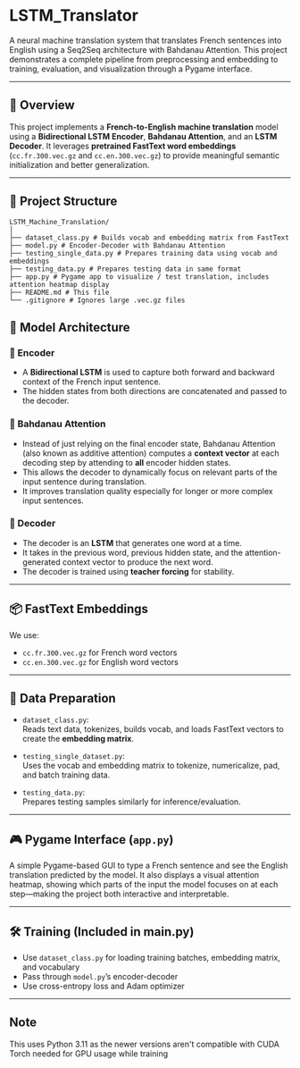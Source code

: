 # LSTM_Translator

A neural machine translation system that translates French sentences into English using a Seq2Seq architecture with Bahdanau Attention. This project demonstrates a complete pipeline from preprocessing and embedding to training, evaluation, and visualization through a Pygame interface.

---

## 🚀 Overview

This project implements a **French-to-English machine translation** model using a **Bidirectional LSTM Encoder**, **Bahdanau Attention**, and an **LSTM Decoder**. It leverages **pretrained FastText word embeddings** (`cc.fr.300.vec.gz` and `cc.en.300.vec.gz`) to provide meaningful semantic initialization and better generalization.

---

## 📁 Project Structure

```
LSTM_Machine_Translation/
│
├── dataset_class.py # Builds vocab and embedding matrix from FastText
├── model.py # Encoder-Decoder with Bahdanau Attention
├── testing_single_data.py # Prepares training data using vocab and embeddings
├── testing_data.py # Prepares testing data in same format
├── app.py # Pygame app to visualize / test translation, includes attention heatmap display
├── README.md # This file
└── .gitignore # Ignores large .vec.gz files
```


## 🧠 Model Architecture

### 🔹 Encoder
- A **Bidirectional LSTM** is used to capture both forward and backward context of the French input sentence.
- The hidden states from both directions are concatenated and passed to the decoder.

### 🔹 Bahdanau Attention
- Instead of just relying on the final encoder state, Bahdanau Attention (also known as additive attention) computes a **context vector** at each decoding step by attending to **all** encoder hidden states.
- This allows the decoder to dynamically focus on relevant parts of the input sentence during translation.
- It improves translation quality especially for longer or more complex input sentences.

### 🔹 Decoder
- The decoder is an **LSTM** that generates one word at a time.
- It takes in the previous word, previous hidden state, and the attention-generated context vector to produce the next word.
- The decoder is trained using **teacher forcing** for stability.

---

## 📦 FastText Embeddings

We use:
- `cc.fr.300.vec.gz` for French word vectors
- `cc.en.300.vec.gz` for English word vectors

---

## 🧾 Data Preparation

- `dataset_class.py`:  
  Reads text data, tokenizes, builds vocab, and loads FastText vectors to create the **embedding matrix**.

- `testing_single_dataset.py`:  
  Uses the vocab and embedding matrix to tokenize, numericalize, pad, and batch training data.

- `testing_data.py`:  
  Prepares testing samples similarly for inference/evaluation.

---

## 🎮 Pygame Interface (`app.py`)

A simple Pygame-based GUI to type a French sentence and see the English translation predicted by the model. It also displays a visual attention heatmap, showing which parts of the input the model focuses on at each step—making the project both interactive and interpretable.

---

## 🛠 Training (Included in main.py)

- Use `dataset_class.py` for loading training batches, embedding matrix, and vocabulary
- Pass through `model.py`’s encoder-decoder
- Use cross-entropy loss and Adam optimizer

---

##  Note

This uses Python 3.11 as the newer versions aren't compatible with CUDA Torch needed for GPU usage while training
